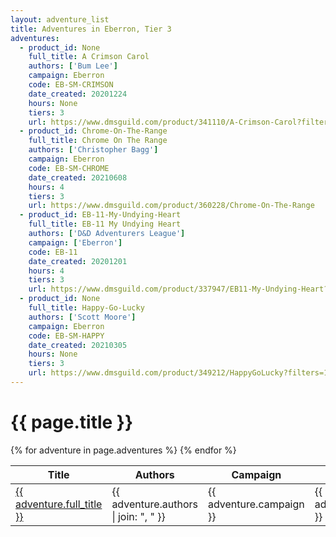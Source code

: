 ```yaml
---
layout: adventure_list
title: Adventures in Eberron, Tier 3
adventures:
  - product_id: None
    full_title: A Crimson Carol
    authors: ['Bum Lee']
    campaign: Eberron
    code: EB-SM-CRIMSON
    date_created: 20201224
    hours: None
    tiers: 3
    url: https://www.dmsguild.com/product/341110/A-Crimson-Carol?filters=1000043_0_0_0_0_0_0_0
  - product_id: Chrome-On-The-Range
    full_title: Chrome On The Range
    authors: ['Christopher Bagg']
    campaign: Eberron
    code: EB-SM-CHROME
    date_created: 20210608
    hours: 4
    tiers: 3
    url: https://www.dmsguild.com/product/360228/Chrome-On-The-Range
  - product_id: EB-11-My-Undying-Heart
    full_title: EB-11 My Undying Heart
    authors: ['D&D Adventurers League']
    campaign: ['Eberron']
    code: EB-11
    date_created: 20201201
    hours: 4
    tiers: 3
    url: https://www.dmsguild.com/product/337947/EB11-My-Undying-Heart?filters=1000043_0_0_0_0_0_0_0
  - product_id: None
    full_title: Happy-Go-Lucky
    authors: ['Scott Moore']
    campaign: Eberron
    code: EB-SM-HAPPY
    date_created: 20210305
    hours: None
    tiers: 3
    url: https://www.dmsguild.com/product/349212/HappyGoLucky?filters=1000043_0_0_0_0_0_0_0
---
```


<h1 class="page-title">{{ page.title }}</h1>

<table class="adventure-table">
  <thead>
    <tr>
      <th>Title</th>
      <th>Authors</th>
      <th>Campaign</th>
      <th>Code</th>
      <th>Date</th>
      <th>Hours</th>
      <th>Tier</th>
    </tr>
  </thead>
  <tbody>
    {% for adventure in page.adventures %}
    <tr>
      <td><a href="{{ adventure.url }}">{{ adventure.full_title }}</a></td>
      <td>{{ adventure.authors | join: ", " }}</td>
      <td>{{ adventure.campaign }}</td>
      <td>{{ adventure.code }}</td>
      <td>{{ adventure.date_created }}</td>
      <td>{{ adventure.hours }}</td>
      <td>{{ adventure.tiers }}</td>
    </tr>
    {% endfor %}
  </tbody>
</table>
